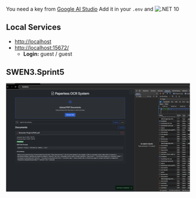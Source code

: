 You need a key from [Google AI Studio](https://aistudio.google.com/app/apikey) Add it in your `.env` and ![.NET 10](https://img.shields.io/badge/.NET-10.0_Preview-7C3AED)  

## Local Services  
- [http://localhost](http://localhost)  
- [http://localhost:15672/](http://localhost:15672/)  
  - **Login:** guest / guest  

## SWEN3.Sprint5  
![SWEN3.Sprint5](https://github.com/ANcpLua/SWEN3.Sprint5/blob/main/Sprin5.png)

